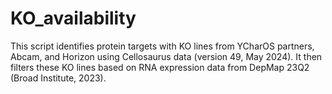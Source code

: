 # KO_availability
This script identifies protein targets with KO lines from YCharOS partners, Abcam, and Horizon using Cellosaurus data (version 49, May 2024). It then filters these KO lines based on RNA expression data from DepMap 23Q2 (Broad Institute, 2023).
